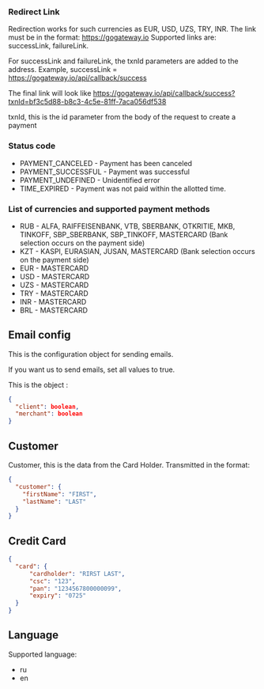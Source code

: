 ### Redirect Link
Redirection works for such currencies as EUR, USD, UZS, TRY, INR.
The link must be in the format: https://gogateway.io
Supported links are: successLink, failureLink.

For successLink and failureLink, the txnId parameters are added to the address.
Example, successLink = https://gogateway.io/api/callback/success

The final link will look like https://gogateway.io/api/callback/success?txnId=bf3c5d88-b8c3-4c5e-81ff-7aca056df538

txnId, this is the id parameter from the body of the request to create a payment

### Status code
- PAYMENT_CANCELED - Payment has been canceled
- PAYMENT_SUCCESSFUL - Payment was successful
- PAYMENT_UNDEFINED - Unidentified error
- TIME_EXPIRED - Payment was not paid within the allotted time.

### List of currencies and supported payment methods
* RUB - ALFA, RAIFFEISENBANK, VTB, SBERBANK, OTKRITIE, MKB, TINKOFF, SBP_SBERBANK, SBP_TINKOFF, MASTERCARD (Bank selection occurs on the payment side)
* KZT - KASPI, EURASIAN, JUSAN, MASTERCARD (Bank selection occurs on the payment side)
* EUR - MASTERCARD
* USD - MASTERCARD
* UZS - MASTERCARD
* TRY - MASTERCARD
* INR - MASTERCARD
* BRL - MASTERCARD

## Email config
This is the configuration object for sending emails.

If you want us to send emails, set all values to true.

This is the object :
```json
{
  "client": boolean,
  "merchant": boolean
}
```

## Customer
Customer, this is the data from the Card Holder.
Transmitted in the format:
```json
{
  "customer": {
    "firstName": "FIRST",
    "lastName": "LAST"
  }
}
```

## Credit Card
```json
{
  "card": {
      "cardholder": "RIRST LAST",
      "csc": "123",
      "pan": "1234567800000099",
      "expiry": "0725"
  } 
}
```

## Language
Supported language:
* ru
* en
